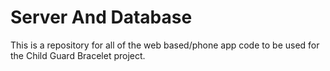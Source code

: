 # Server And Database
This is a repository for all of the web based/phone app code to be used for the Child Guard Bracelet project.
